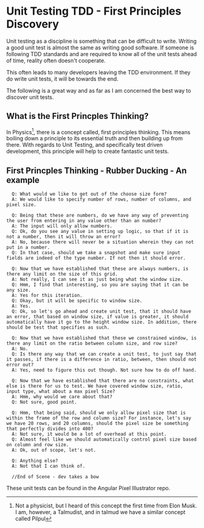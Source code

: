  Unit Testing TDD - First Principles Discovery 
==============================================

Unit testing as a discipline is something that can be difficult to
write. Writing a good unit test is almost the same as writing good
software. If someone is following TDD standards and are required to know
all of the unit tests ahead of time, reality often doesn't cooperate.

This often leads to many developers leaving the TDD environment. If they
do write unit tests, it will be towards the end.

The following is a great way and as far as I am concerned the best way
to discover unit tests.

 What is the First Princples Thinking? 
--------------------------------------

In Physics[^1], there is a concept called, first principles thinking.
This means boiling down a principle to its essential truth and then
building up from there. With regards to Unit Testing, and specifically
test driven development, this principle will help to create fantastic
unit tests.

 First Princples Thinking - Rubber Ducking - An example 
-------------------------------------------------------

      Q: What would we like to get out of the choose size form?
      A: We would like to specify number of rows, number of columns, and pixel size.

      Q: Being that these are numbers, do we have any way of preventing the user from entering in any value other than an number?
      A: The input will only allow numbers.
      Q: Ok, do you see any value in setting up logic, so that if it is not a number, then it will throw an error?
      A: No, because there will never be a situation wherein they can not put in a number.
      Q: In that case, should we take a snapshot and make sure input fields are indeed of the type number. If not then it should error.

      Q: Now that we have established that these are always numbers, is there any limit on the size of this grid.
      A: Not really, I can see it as just being what the window size.
      Q: Hmm, I find that interesting, so you are saying that it can be any size.
      A: Yes for this iteration.
      Q: Okay, but it will be specific to window size.
      A: Yes.
      Q: Ok, so let's go ahead and create unit test, that it should have an error, that based on window size, if value is greater, it should automatically have it go to the height window size. In addition, there should be test that specifies as such.

      Q: Now that we have established that these we constrained window, is there any limit on the ratio between column size, and row size?
      A: No.
      Q: Is there any way that we can create a unit test, to just say that it passes, if there is a difference in ratio, between, then should not error out?
      A: Yes, need to figure this out though. Not sure how to do off hand.

      Q: Now that we have established that there are no constraints, what else is there for us to test. We have covered window size, ratio, input type, what about a max pixel Size?
      A: Hmm, why would we care about that?
      Q: Not sure, good point.

      Q: Hmm, that being said, should we only allow pixel size that is within the frame of the row and column size? For instance, let's say we have 20 rows, and 20 columns, should the pixel size be something that perfectly divides into 400?
      A: Not sure, it would be a lot of overhead at this point.
      Q: Almost feel like we should automatically control pixel size based on column and row size.
      A: Ok, out of scope, let's not.

      Q: Anything else?
      A: Not that I can think of.

      //End of Scene - dev takes a bow

These unit tests can be found in the Angular Pixel Illustrator repo.

[^1]: Not a physicist, but I heard of this concept the first time from
    Elon Musk. I am, however, a Talmudist, and in talmud we have a
    similar concept called Pilpul
